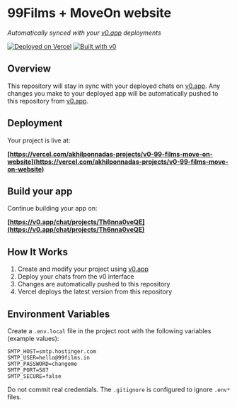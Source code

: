 # 99Films + MoveOn website

*Automatically synced with your [v0.app](https://v0.app) deployments*

[![Deployed on Vercel](https://img.shields.io/badge/Deployed%20on-Vercel-black?style=for-the-badge&logo=vercel)](https://vercel.com/akhilponnadas-projects/v0-99-films-move-on-website)
[![Built with v0](https://img.shields.io/badge/Built%20with-v0.app-black?style=for-the-badge)](https://v0.app/chat/projects/Th6nna0veQE)

## Overview

This repository will stay in sync with your deployed chats on [v0.app](https://v0.app).
Any changes you make to your deployed app will be automatically pushed to this repository from [v0.app](https://v0.app).

## Deployment

Your project is live at:

**[https://vercel.com/akhilponnadas-projects/v0-99-films-move-on-website](https://vercel.com/akhilponnadas-projects/v0-99-films-move-on-website)**

## Build your app

Continue building your app on:

**[https://v0.app/chat/projects/Th6nna0veQE](https://v0.app/chat/projects/Th6nna0veQE)**

## How It Works

1. Create and modify your project using [v0.app](https://v0.app)
2. Deploy your chats from the v0 interface
3. Changes are automatically pushed to this repository
4. Vercel deploys the latest version from this repository

## Environment Variables

Create a `.env.local` file in the project root with the following variables (example values):

```
SMTP_HOST=smtp.hostinger.com
SMTP_USER=hello@99films.in
SMTP_PASSWORD=changeme
SMTP_PORT=587
SMTP_SECURE=false
```

Do not commit real credentials. The `.gitignore` is configured to ignore `.env*` files.
